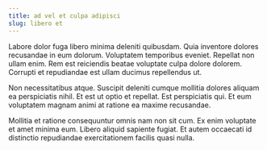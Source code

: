 ```yaml
---
title: ad vel et culpa adipisci
slug: libero et
---
```


Labore dolor fuga libero minima deleniti quibusdam. Quia inventore dolores recusandae in eum dolorum. Voluptatem temporibus eveniet. Repellat non ullam enim. Rem est reiciendis beatae voluptate culpa dolore dolorem. Corrupti et repudiandae est ullam ducimus repellendus ut.

Non necessitatibus atque. Suscipit deleniti cumque mollitia dolores aliquam ea perspiciatis nihil. Et est ut optio et repellat. Est perspiciatis qui. Et eum voluptatem magnam animi at ratione ea maxime recusandae.

Mollitia et ratione consequuntur omnis nam non sit cum. Ex enim voluptate et amet minima eum. Libero aliquid sapiente fugiat. Et autem occaecati id distinctio repudiandae exercitationem facilis quasi nulla.
